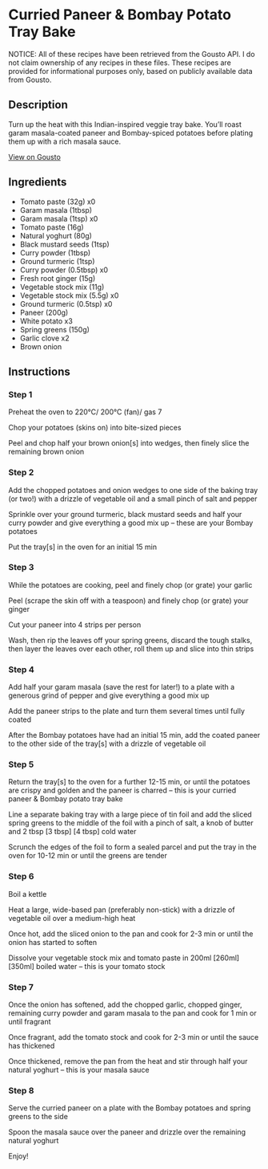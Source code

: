 # Curried Paneer & Bombay Potato Tray Bake

NOTICE: All of these recipes have been retrieved from the Gousto API. I do not claim ownership of any recipes in these files. These recipes are provided for informational purposes only, based on publicly available data from Gousto.

## Description

Turn up the heat with this Indian-inspired veggie tray bake. You’ll roast garam masala-coated paneer and Bombay-spiced potatoes before plating them up with a rich masala sauce. 

[View on Gousto](https://www.gousto.co.uk/recipes/cookbook/curried-paneer-bombay-potato-tray-bake-with-masala-sauce)

## Ingredients

- Tomato paste (32g) x0
- Garam masala (1tbsp)
- Garam masala (1tsp) x0
- Tomato paste (16g)
- Natural yoghurt (80g)
- Black mustard seeds (1tsp)
- Curry powder (1tbsp)
- Ground turmeric (1tsp)
- Curry powder (0.5tbsp) x0
- Fresh root ginger (15g)
- Vegetable stock mix (11g)
- Vegetable stock mix (5.5g) x0
- Ground turmeric (0.5tsp) x0
- Paneer (200g)
- White potato x3
- Spring greens (150g)
- Garlic clove x2
- Brown onion

## Instructions


### Step 1

Preheat the oven to 220°C/ 200°C (fan)/ gas 7

Chop your potatoes (skins on) into bite-sized pieces

Peel and chop half your brown onion[s] into wedges, then finely slice the remaining brown onion


### Step 2

Add the chopped potatoes and onion wedges to one side of the baking tray (or two!) with a drizzle of vegetable oil and a small pinch of salt and pepper

Sprinkle over your ground turmeric, black mustard seeds and half your curry powder and give everything a good mix up – these are your Bombay potatoes

Put the tray[s] in the oven for an initial 15 min


### Step 3

While the potatoes are cooking, peel and finely chop (or grate) your garlic

Peel (scrape the skin off with a teaspoon) and finely chop (or grate) your ginger

Cut your paneer into 4 strips per person

Wash, then rip the leaves off your spring greens, discard the tough stalks, then layer the leaves over each other, roll them up and slice into thin strips


### Step 4

Add half your garam masala (save the rest for later!) to a plate with a generous grind of pepper and give everything a good mix up

Add the paneer strips to the plate and turn them several times until fully coated

After the Bombay potatoes have had an initial 15 min, add the coated paneer to the other side of the tray[s] with a drizzle of vegetable oil


### Step 5

Return the tray[s] to the oven for a further 12-15 min, or until the potatoes are crispy and golden and the paneer is charred – this is your curried paneer & Bombay potato tray bake

Line a separate baking tray with a large piece of tin foil and add the sliced spring greens to the middle of the foil with a pinch of salt, a knob of butter and 2 tbsp <span class="text-purple">[3 tbsp]</span> <span class="text-danger">[4 tbsp]</span> cold water

Scrunch the edges of the foil to form a sealed parcel and put the tray in the oven for 10-12 min or until the greens are tender


### Step 6

Boil a kettle

Heat a large, wide-based pan (preferably non-stick) with a drizzle of vegetable oil over a medium-high heat

Once hot, add the sliced onion to the pan and cook for 2-3 min or until the onion has started to soften

Dissolve your vegetable stock mix and tomato paste in 200ml<span class="text-purple"> [260ml]</span> <span class="text-danger">[350ml] </span>boiled water – this is your tomato stock


### Step 7

Once the onion has softened, add the chopped garlic, chopped ginger, remaining curry powder and garam masala to the pan and cook for 1 min or until fragrant

Once fragrant, add the tomato stock and cook for 2-3 min or until the sauce has thickened

Once thickened, remove the pan from the heat and stir through half your natural yoghurt – this is your masala sauce

### Step 8

Serve the curried paneer on a plate with the Bombay potatoes and spring greens to the side

Spoon the masala sauce over the paneer and drizzle over the remaining natural yoghurt

Enjoy!

